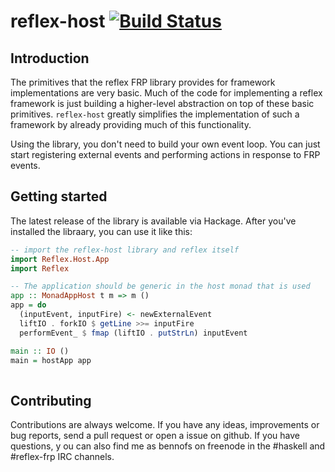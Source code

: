 reflex-host [![Build Status](https://secure.travis-ci.org/bennofs/reflex-host.png?branch=master)](http://travis-ci.org/bennofs/reflex-host)
====================

## Introduction

The primitives that the reflex FRP library provides for framework implementations are very basic.
Much of the code for implementing a reflex framework is just building a higher-level abstraction on top of these basic primitives.
`reflex-host` greatly simplifies the implementation of such a framework by already providing much of this functionality.

Using the library, you don't need to build your own event loop. You can just start registering external events and performing actions in response to FRP events.

## Getting started

The latest release of the library is available via Hackage. After you've installed the libraary, you can use it like this:

```haskell
-- import the reflex-host library and reflex itself
import Reflex.Host.App 
import Reflex

-- The application should be generic in the host monad that is used
app :: MonadAppHost t m => m ()
app = do
  (inputEvent, inputFire) <- newExternalEvent
  liftIO . forkIO $ getLine >>= inputFire
  performEvent_ $ fmap (liftIO . putStrLn) inputEvent

main :: IO ()
main = hostApp app
  
```

## Contributing

Contributions are always welcome. If you have any ideas, improvements or bug reports,
send a pull request or open a issue on github. If you have questions, y
ou can also find me as bennofs on freenode in the #haskell and #reflex-frp IRC channels.
